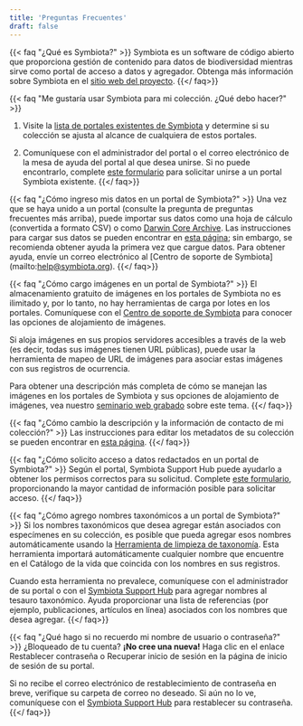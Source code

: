 ```yaml
---
title: 'Preguntas Frecuentes'
draft: false
---
```


{{< faq "¿Qué es Symbiota?" >}}
Symbiota es un software de código abierto que proporciona gestión de contenido para datos de biodiversidad mientras sirve como portal de acceso a datos y agregador. Obtenga más información sobre Symbiota en el [sitio web del proyecto](https://symbiota.org/).
{{</ faq>}}

{{< faq "Me gustaría usar Symbiota para mi colección. ¿Qué debo hacer?" >}}
1. Visite la [lista de portales existentes de Symbiota](https://symbiota.org/docs/symbiota-introduction/active-symbiota-projects/) y determine si su colección se ajusta al alcance de cualquiera de estos portales.

2. Comuníquese con el administrador del portal o el correo electrónico de la mesa de ayuda del portal al que desea unirse. Si no puede encontrarlo, complete [este formulario](https://docs.google.com/forms/d/e/1FAIpQLSf-QywdugIAAxzBLkoKX8er-JkW06Rv4C_Rkm2efPiryTHLGw/viewform) para solicitar unirse a un portal Symbiota existente.
{{</ faq>}}

{{< faq "¿Cómo ingreso mis datos en un portal de Symbiota?" >}}
Una vez que se haya unido a un portal (consulte la pregunta de preguntas frecuentes más arriba), puede importar sus datos como una hoja de cálculo (convertida a formato CSV) o como [Darwin Core Archive](https://en.wikipedia.org/wiki/Darwin_Core_Archive ). Las instrucciones para cargar sus datos se pueden encontrar en [esta página](https://biokic.github.io/symbiota-docs/coll_manager/upload/); sin embargo, se recomienda obtener ayuda la primera vez que cargue datos. Para obtener ayuda, envíe un correo electrónico al [Centro de soporte de Symbiota] (mailto:help@symbiota.org).
{{</ faq>}}

{{< faq "¿Cómo cargo imágenes en un portal de Symbiota?" >}}
El almacenamiento gratuito de imágenes en los portales de Symbiota no es ilimitado y, por lo tanto, no hay herramientas de carga por lotes en los portales. Comuníquese con el [Centro de soporte de Symbiota](mailto:help@symbiota.org) para conocer las opciones de alojamiento de imágenes.

Si aloja imágenes en sus propios servidores accesibles a través de la web (es decir, todas sus imágenes tienen URL públicas), puede usar la herramienta de mapeo de URL de imágenes para asociar estas imágenes con sus registros de ocurrencia.

Para obtener una descripción más completa de cómo se manejan las imágenes en los portales de Symbiota y sus opciones de alojamiento de imágenes, vea nuestro [seminario web grabado](https://youtu.be/v2bcx4oKDVI) sobre este tema.
{{</ faq>}}

{{< faq "¿Cómo cambio la descripción y la información de contacto de mi colección?" >}}
Las instrucciones para editar los metadatos de su colección se pueden encontrar en [esta página](https://biokic.github.io/symbiota-docs/coll_manager/metadata/).
{{</ faq>}}

{{< faq "¿Cómo solicito acceso a datos redactados en un portal de Symbiota?" >}}
Según el portal, Symbiota Support Hub puede ayudarlo a obtener los permisos correctos para su solicitud. Complete [este formulario](https://docs.google.com/forms/d/e/1FAIpQLSfIGOzLMq2-d8bmrXj3XDU_rrgA_NhTce1VHcKEIKHvsQZxtw/viewform), proporcionando la mayor cantidad de información posible para solicitar acceso.
{{</ faq>}}

{{< faq "¿Cómo agrego nombres taxonómicos a un portal de Symbiota?" >}}
Si los nombres taxonómicos que desea agregar están asociados con especímenes en su colección, es posible que pueda agregar esos nombres automáticamente usando la [Herramienta de limpieza de taxonomía](https://biokic.github.io/symbiota-docs/coll_manager/data_cleaning/taxonomy/). Esta herramienta importará automáticamente cualquier nombre que encuentre en el Catálogo de la vida que coincida con los nombres en sus registros.

Cuando esta herramienta no prevalece, comuníquese con el administrador de su portal o con el [Symbiota Support Hub](mailto:help@symbiota.org) para agregar nombres al tesauro taxonómico. Ayuda proporcionar una lista de referencias (por ejemplo, publicaciones, artículos en línea) asociados con los nombres que desea agregar.
{{</ faq>}}

{{< faq "¿Qué hago si no recuerdo mi nombre de usuario o contraseña?" >}}
¿Bloqueado de tu cuenta? **¡No cree una nueva!** Haga clic en el enlace Restablecer contraseña o Recuperar inicio de sesión en la página de inicio de sesión de su portal.

Si no recibe el correo electrónico de restablecimiento de contraseña en breve, verifique su carpeta de correo no deseado. Si aún no lo ve, comuníquese con el [Symbiota Support Hub](mailto:help@symbiota.org) para restablecer su contraseña.
{{</ faq>}}